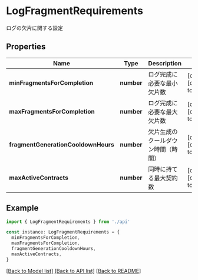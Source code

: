 # LogFragmentRequirements

ログの欠片に関する設定

## Properties

| Name                                | Type       | Description                        | Notes                      |
| ----------------------------------- | ---------- | ---------------------------------- | -------------------------- |
| **minFragmentsForCompletion**       | **number** | ログ完成に必要な最小欠片数         | [optional] [default to 3]  |
| **maxFragmentsForCompletion**       | **number** | ログ完成に必要な最大欠片数         | [optional] [default to 10] |
| **fragmentGenerationCooldownHours** | **number** | 欠片生成のクールダウン時間（時間） | [optional] [default to 24] |
| **maxActiveContracts**              | **number** | 同時に持てる最大契約数             | [optional] [default to 5]  |

## Example

```typescript
import { LogFragmentRequirements } from './api'

const instance: LogFragmentRequirements = {
  minFragmentsForCompletion,
  maxFragmentsForCompletion,
  fragmentGenerationCooldownHours,
  maxActiveContracts,
}
```

[[Back to Model list]](../README.md#documentation-for-models) [[Back to API list]](../README.md#documentation-for-api-endpoints) [[Back to README]](../README.md)
